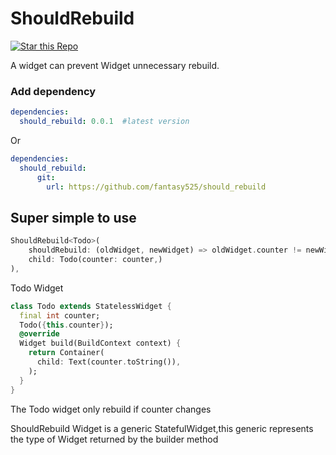 # ShouldRebuild

[![Star this Repo](https://img.shields.io/github/stars/fantasy525/should_rebuild)](https://github.com/fantasy525/should_rebuild)

A widget can prevent Widget unnecessary rebuild.

### Add dependency
```yaml
dependencies:
  should_rebuild: 0.0.1  #latest version
```
Or
```yaml
dependencies:
  should_rebuild:
      git:
        url: https://github.com/fantasy525/should_rebuild
```
## Super simple to use

```dart
ShouldRebuild<Todo>(
    shouldRebuild: (oldWidget, newWidget) => oldWidget.counter != newWidget.counter,
    child: Todo(counter: counter,)
),
```
Todo Widget
```dart
class Todo extends StatelessWidget {
  final int counter;
  Todo({this.counter});
  @override
  Widget build(BuildContext context) {
    return Container(
      child: Text(counter.toString()),
    );
  }
}
```
The Todo widget only rebuild if counter changes

ShouldRebuild Widget is a generic StatefulWidget,this generic represents the type of Widget returned by the builder method


